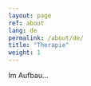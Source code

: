 ```yaml
---
layout: page
ref: about
lang: de
permalink: /about/de/
title: "Therapie"
weight: 1
---
```


Im Aufbau...
